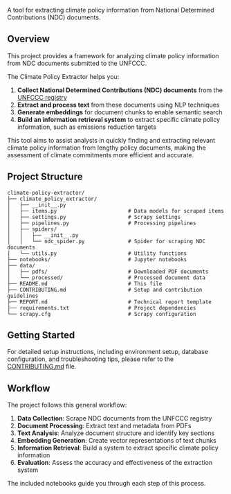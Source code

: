 A tool for extracting climate policy information from National Determined Contributions (NDC) documents.
## Overview

This project provides a framework for analyzing climate policy information from NDC documents submitted to the UNFCCC.

The Climate Policy Extractor helps you:

1. **Collect National Determined Contributions (NDC) documents** from the [UNFCCC registry](https://unfccc.int/NDCREG)
2. **Extract and process text** from these documents using NLP techniques
3. **Generate embeddings** for document chunks to enable semantic search
4. **Build an information retrieval system** to extract specific climate policy information, such as emissions reduction targets

This tool aims to assist analysts in quickly finding and extracting relevant climate policy information from lengthy policy documents, making the assessment of climate commitments more efficient and accurate.

## Project Structure

```
climate-policy-extractor/
├── climate_policy_extractor/
│   ├── __init__.py
│   ├── items.py                       # Data models for scraped items
│   ├── settings.py                    # Scrapy settings
│   ├── pipelines.py                   # Processing pipelines
│   ├── spiders/
│   │   ├── __init__.py
│   │   └── ndc_spider.py              # Spider for scraping NDC documents
│   └── utils.py                       # Utility functions
├── notebooks/                         # Jupyter notebooks
├── data/
│   ├── pdfs/                          # Downloaded PDF documents
│   └── processed/                     # Processed document data
├── README.md                          # This file
├── CONTRIBUTING.md                    # Setup and contribution guidelines
├── REPORT.md                          # Technical report template
├── requirements.txt                   # Project dependencies
└── scrapy.cfg                         # Scrapy configuration
```

## Getting Started

For detailed setup instructions, including environment setup, database configuration, and troubleshooting tips, please refer to the [CONTRIBUTING.md](CONTRIBUTING.md) file.

## Workflow

The project follows this general workflow:

1. **Data Collection**: Scrape NDC documents from the UNFCCC registry
2. **Document Processing**: Extract text and metadata from PDFs
3. **Text Analysis**: Analyze document structure and identify key sections
4. **Embedding Generation**: Create vector representations of text chunks
5. **Information Retrieval**: Build a system to extract specific climate policy information
6. **Evaluation**: Assess the accuracy and effectiveness of the extraction system

The included notebooks guide you through each step of this process.
